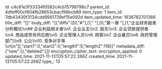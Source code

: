 id: c4c61e3f33334f0582c4cb15799796c7
parent_id: 4dfeff00cf604fb28653cbacf96bcb89
item_type: 1
item_id: 7db43430f3134cdd9561739ef15e092d
item_updated_time: 1636782701366
title_diff: "[]"
body_diff: "[{\"diffs\":[[0,\"#\"],[1,\" \"],[0,\"第一章 \"],[1,\"企业财务报表分析概论\\\n## 企业利益相关者\\\n1. 企业业主\\\n2. 股东\\\n3. 企业贷款提供者\\\n4. 商品或劳务供应商\\\n5. 企业管理人员\\\n6. 顾客\\\n7. 企业雇员\\\n8. 政府管理部门\\\n9. 公众\\\n10. 竞争对手等\\\n\\\n\"]],\"start1\":0,\"start2\":0,\"length1\":5,\"length2\":116}]"
metadata_diff: {"new":{},"deleted":[]}
encryption_cipher_text: 
encryption_applied: 0
updated_time: 2021-11-13T05:57:22.266Z
created_time: 2021-11-13T05:57:22.266Z
type_: 13